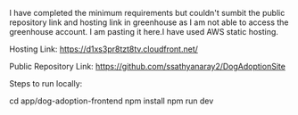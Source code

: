 I have completed the minimum requirements but couldn't sumbit the public repository link and hosting link in greenhouse as I am not able to access the greenhouse account. I am pasting it here.I have used AWS static hosting.


Hosting Link: https://d1xs3pr8tzt8tv.cloudfront.net/

Public Repository Link: https://github.com/ssathyanaray2/DogAdoptionSite


Steps to run locally:

cd app/dog-adoption-frontend
npm install
npm run dev
